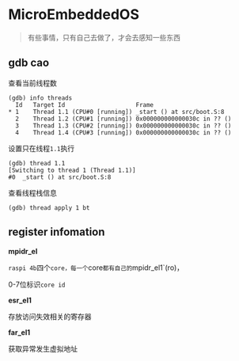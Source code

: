 # MicroEmbeddedOS

> 有些事情，只有自己去做了，才会去感知一些东西

## gdb cao

查看当前线程数

```shell
(gdb) info threads
  Id   Target Id                    Frame
* 1    Thread 1.1 (CPU#0 [running]) _start () at src/boot.S:8
  2    Thread 1.2 (CPU#1 [running]) 0x000000000000030c in ?? ()
  3    Thread 1.3 (CPU#2 [running]) 0x000000000000030c in ?? ()
  4    Thread 1.4 (CPU#3 [running]) 0x000000000000030c in ?? ()
```

设置只在线程`1.1`执行

```shell
(gdb) thread 1.1
[Switching to thread 1 (Thread 1.1)]
#0  _start () at src/boot.S:8
```

查看线程栈信息

```shell
(gdb) thread apply 1 bt
```

## register infomation

**mpidr_el**

`raspi 4b`四个`core，每一个`core`都有自己的`mpidr_el1`(ro)，

0-7位标识`core id`

**esr_el1**

存放访问失效相关的寄存器

**far_el1**

获取异常发生虚拟地址